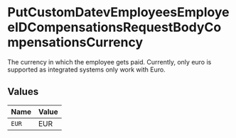 # PutCustomDatevEmployeesEmployeeIDCompensationsRequestBodyCompensationsCurrency

The currency in which the employee gets paid. Currently, only euro is supported as integrated systems only work with Euro.


## Values

| Name  | Value |
| ----- | ----- |
| `EUR` | EUR   |